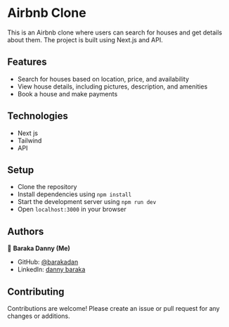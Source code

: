 # Airbnb Clone

This is an Airbnb clone where users can search for houses and get details about them. The project is built using Next.js and API.

## Features

- Search for houses based on location, price, and availability
- View house details, including pictures, description, and amenities
- Book a house and make payments

## Technologies

- Next js
- Tailwind
- API

## Setup

- Clone the repository
- Install dependencies using `npm install`
- Start the development server using `npm run dev`
- Open `localhost:3000` in your browser

## Authors

👤 **Baraka Danny (Me)**

- GitHub: [@barakadan](https://github.com/barakadanny)
- LinkedIn: [danny baraka](https://www.linkedin.com/in/danny-baraka)

## Contributing

Contributions are welcome! Please create an issue or pull request for any changes or additions.
